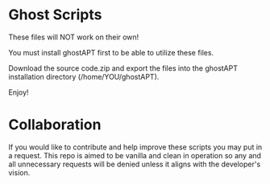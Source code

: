 Ghost Scripts
=====================================================================
These files will NOT work on their own!

You must install ghostAPT first to be able to utilize these files.

Download the source code.zip and export the files into the ghostAPT installation directory (/home/YOU/ghostAPT).

Enjoy!

Collaboration
=====================================================================
If you would like to contribute and help improve these scripts you may put in a request. This repo is aimed to be vanilla and clean in operation so any and all unnecessary requests will be denied unless it aligns with the developer's vision.
